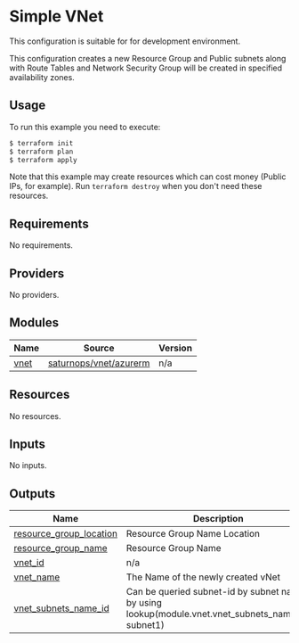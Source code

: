 # Simple VNet

This configuration is suitable for for development environment.

This configuration creates a new Resource Group and Public subnets along with Route Tables and Network Security Group will be created in specified availability zones. 

## Usage

To run this example you need to execute:

```bash
$ terraform init
$ terraform plan
$ terraform apply
```

Note that this example may create resources which can cost money (Public IPs, for example). Run `terraform destroy` when you don't need these resources.


<!-- BEGINNING OF PRE-COMMIT-TERRAFORM DOCS HOOK -->
## Requirements

No requirements.

## Providers

No providers.

## Modules

| Name | Source | Version |
|------|--------|---------|
| <a name="module_vnet"></a> [vnet](#module\_vnet) | [saturnops/vnet/azurerm]() | n/a |

## Resources

No resources.

## Inputs

No inputs.

## Outputs

| Name | Description |
|------|-------------|
| <a name="output_resource_group_location"></a> [resource\_group\_location](#output\_resource\_group\_location) | Resource Group Name Location |
| <a name="output_resource_group_name"></a> [resource\_group\_name](#output\_resource\_group\_name) | Resource Group Name |
| <a name="output_vnet_id"></a> [vnet\_id](#output\_vnet\_id) | n/a |
| <a name="output_vnet_name"></a> [vnet\_name](#output\_vnet\_name) | The Name of the newly created vNet |
| <a name="output_vnet_subnets_name_id"></a> [vnet\_subnets\_name\_id](#output\_vnet\_subnets\_name\_id) | Can be queried subnet-id by subnet name by using lookup(module.vnet.vnet\_subnets\_name\_id, subnet1) |
<!-- END OF PRE-COMMIT-TERRAFORM DOCS HOOK -->